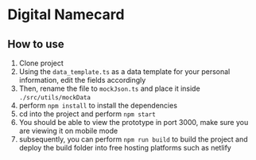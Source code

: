 # Digital Namecard

## How to use

1. Clone project
2. Using the `data_template.ts` as a data template for your personal information, edit the fields accordingly
3. Then, rename the file to `mockJson.ts` and place it inside `./src/utils/mockData`
4. perform `npm install` to install the dependencies
5. cd into the project and perform `npm start`
6. You should be able to view the prototype in port 3000, make sure you are viewing it on mobile mode
7. subsequently, you can perform `npm run build` to build the project and deploy the build folder into free hosting platforms such as netlify
